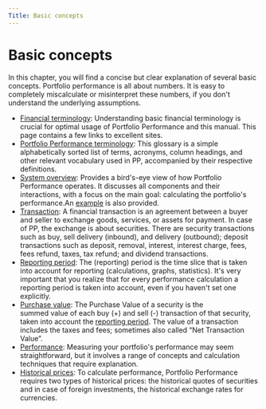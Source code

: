 ```yaml
---
Title: Basic concepts
---
```

# Basic concepts

In this chapter, you will find a concise but clear explanation of several basic concepts. Portfolio performance is all about numbers. It is easy to completely miscalculate or misinterpret these numbers, if you don't understand the underlying assumptions.

- [Financial terminology](financial-terminology.md): Understanding basic financial terminology is crucial for optimal usage of Portfolio Performance and this manual. This page contains a few links to excellent sites.
- [Portfolio Performance terminology](PP-terminology.md): This glossary is a simple alphabetically sorted list of terms, acronyms, column headings, and other relevant vocabulary used in PP, accompanied by their respective definitions.
- [System overview](./system-overview.md): Provides a bird's-eye view of how Portfolio Performance operates. It discusses all components and their interactions, with a focus on the main goal: calculating the portfolio's performance.An [example](./system-overview-example.md) is also provided.
- [Transaction](../reference/transaction/index.md): A financial transaction is an agreement between a buyer and seller to exchange goods, services, or assets for payment. In case of PP, the exchange is about securities. There are security transactions such as buy, sell delivery (inbound), and delivery (outbound); deposit transactions such as deposit, removal, interest, interest charge, fees, fees refund, taxes, tax refund; and dividend transactions.
- [Reporting period](reporting-period.md): The (reporting) period is the time slice that is taken into account for reporting (calculations, graphs, statistics). It's very important that you realize that for every performance calculation a reporting period is taken into account, even if you haven't set one explicitly.
- [Purchase value](purchase-value.md): The Purchase Value of a security is the summed value of each buy (+) and sell (-) transaction of that security, taken into account the [reporting period](reporting-period.md). The value of a transaction includes the taxes and fees; sometimes also called “Net Transaction Value”.
- [Performance](performance/index.md): Measuring your portfolio's performance may seem straightforward, but it involves a range of concepts and calculation techniques that require explanation.
- [Historical prices](./historical-prices.md): To calculate performance, Portfolio Performance requires two types of historical prices: the historical quotes of securities and in case of foreign investments, the historical exchange rates for currencies.